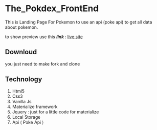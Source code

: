 # The_Pokdex_FrontEnd
This is Landing Page For Pokemon to use an api (poke api) to get all data about pokemon.


to show preview use this __*link*__ :
<a href="https://noorasmar.github.io/The_Pokedex_ForntEnd/Index.html" target="_blank">live site</a>

## Downloud
you just need to make fork and clone 

## Technology
<ol>
  <li>Html5</li>
  <li>Css3</li>
  <li>Vanilla Js</li>
  <li>Materialize framework</li>
  <li>Jquery : just for a little code for materialize</li>
  <li>Local Storage</li>
  <li>Api ( Poke Api )</li>
</ol>

